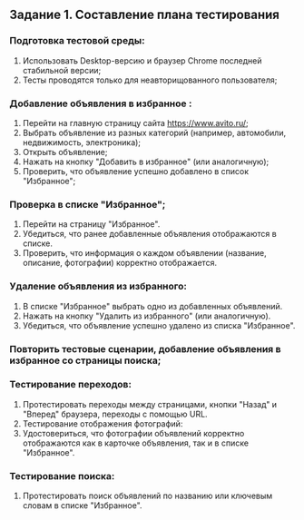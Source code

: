 ## Задание 1. Составление плана тестирования

### Подготовка тестовой среды:
1. Использовать Desktop-версию и браузер Chrome последней стабильной версии;
2. Тесты проводятся только для неавторищованного пользователя;

### Добавление объявления в избранное :
1. Перейти на главную страницу сайта https://www.avito.ru/;
2. Выбрать объявление из разных категорий (например, автомобили, недвижимость, электроника);
3. Открыть объявление;
4. Нажать на кнопку "Добавить в избранное" (или аналогичную);
5. Проверить, что объявление успешно добавлено в список "Избранное";

### Проверка в списке "Избранное";
1. Перейти на страницу "Избранное".
2. Убедиться, что ранее добавленные объявления отображаются в списке.
3. Проверить, что информация о каждом объявлении (название, описание, фотографии) корректно отображается.

### Удаление объявления из избранного:
1. В списке "Избранное" выбрать одно из добавленных объявлений.
2. Нажать на кнопку "Удалить из избранного" (или аналогичную).
3. Убедиться, что объявление успешно удалено из списка "Избранное".

### Повторить тестовые сценарии, добавление объявления в избранное со страницы поиска;

### Тестирование переходов:
1. Протестировать переходы между страницами, кнопки "Назад" и "Вперед" браузера, переходы с помощью URL.
2. Тестирование отображения фотографий:
3. Удостовериться, что фотографии объявлений корректно отображаются как в карточке объявления, так и в списке "Избранное".

### Тестирование поиска:
1. Протестировать поиск объявлений по названию или ключевым словам в списке "Избранное".